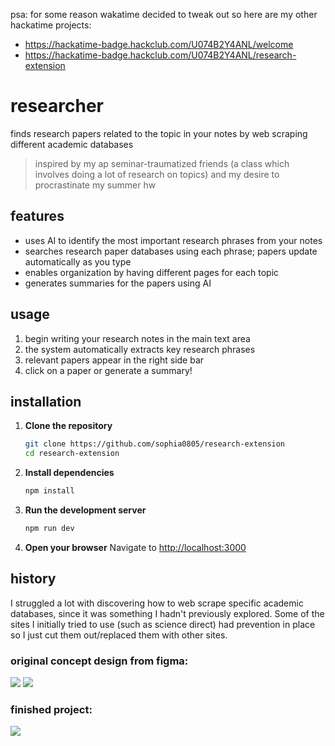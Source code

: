 psa: for some reason wakatime decided to tweak out so here are my other hackatime projects:

- https://hackatime-badge.hackclub.com/U074B2Y4ANL/welcome
- https://hackatime-badge.hackclub.com/U074B2Y4ANL/research-extension

# researcher

finds research papers related to the topic in your notes by web scraping different academic databases
> inspired by my ap seminar-traumatized friends (a class which involves doing a lot of research on topics) and my desire to procrastinate my summer hw

## features
- uses AI to identify the most important research phrases from your notes
- searches research paper databases using each phrase; papers update automatically as you type
- enables organization by having different pages for each topic
- generates summaries for the papers using AI

## usage
1. begin writing your research notes in the main text area
2. the system automatically extracts key research phrases
3. relevant papers appear in the right side bar
4. click on a paper or generate a summary!

## installation  
1. **Clone the repository**
   ```bash
   git clone https://github.com/sophia0805/research-extension
   cd research-extension
   ```

2. **Install dependencies**
   ```bash
   npm install
   ```

3. **Run the development server**
   ```bash
   npm run dev
   ```

4. **Open your browser**
   Navigate to [http://localhost:3000](http://localhost:3000)

## history
I struggled a lot with discovering how to web scrape specific academic databases, since it was something I hadn't previously explored. Some of the sites I initially tried to use (such as science direct) had prevention in place so I just cut them out/replaced them with other sites. 
### original concept design from figma:
![](https://hc-cdn.hel1.your-objectstorage.com/s/v3/444ae8f012535ac80328e447c5c0b88b10611a34_image.png)
![](https://hc-cdn.hel1.your-objectstorage.com/s/v3/2af74a6b7edeb08c517c81fa8f4a55f8e52974b4_image.png)
### finished project:
![](https://hc-cdn.hel1.your-objectstorage.com/s/v3/53a81dc698495ee42c0bed09c4b41631e4bd9bbe_image.png)